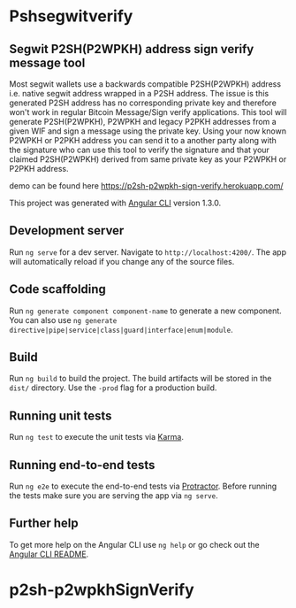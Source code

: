 # Pshsegwitverify

## Segwit P2SH(P2WPKH) address sign verify message tool 

  Most segwit wallets use a backwards compatible P2SH(P2WPKH) address i.e. native segwit address wrapped in a P2SH address. The issue is this generated P2SH address has no corresponding private key and therefore won't work in regular Bitcoin Message/Sign verify applications. 
  This tool will generate P2SH(P2WPKH), P2WPKH and legacy P2PKH addresses from a given WIF and sign a message using the private key.
  Using your now known P2WPKH or P2PKH address you can send it to a another party along with the signature who can use this tool to verify the signature and that your claimed P2SH(P2WPKH) derived from same private key as your P2WPKH or P2PKH address.

  demo can be found here https://p2sh-p2wpkh-sign-verify.herokuapp.com/


This project was generated with [Angular CLI](https://github.com/angular/angular-cli) version 1.3.0.

## Development server

Run `ng serve` for a dev server. Navigate to `http://localhost:4200/`. The app will automatically reload if you change any of the source files.

## Code scaffolding

Run `ng generate component component-name` to generate a new component. You can also use `ng generate directive|pipe|service|class|guard|interface|enum|module`.

## Build

Run `ng build` to build the project. The build artifacts will be stored in the `dist/` directory. Use the `-prod` flag for a production build.

## Running unit tests

Run `ng test` to execute the unit tests via [Karma](https://karma-runner.github.io).

## Running end-to-end tests

Run `ng e2e` to execute the end-to-end tests via [Protractor](http://www.protractortest.org/).
Before running the tests make sure you are serving the app via `ng serve`.

## Further help

To get more help on the Angular CLI use `ng help` or go check out the [Angular CLI README](https://github.com/angular/angular-cli/blob/master/README.md).
# p2sh-p2wpkhSignVerify
